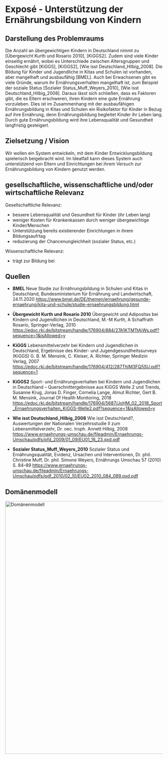 # Exposé - Unterstützung der Ernährungsbildung von Kindern
## Darstellung des Problemraums

Die Anzahl an übergewichtigen Kindern in Deutschland nimmt zu [Übergewicht Kurth und Rosario 2010], [KiGGS2].
Zudem sind viele Kinder einseitig ernährt, wobei es Unterschiede zwischen Altersgruppen und Geschlecht gibt [KiGGS], [KiGGS2], [Wie isst Deutschland_Hilbig_2008].
Die Bildung für Kinder und Jugendliche in Kitas und Schulen ist vorhanden, aber mangelhaft und ausbaufähig [BMEL].
Auch bei Erwachsenen gibt es viele Gründe, warum ihr Ernährungsverhalten mangelhaft ist, zum Beispiel der soziale Status [Sozialer Status_Muff_Weyers_2010], [Wie isst Deutschland_Hilbig_2008]. Daraus lässt sich schließen, dass es Faktoren gibt, die es Eltern erschweren, ihren Kindern eine gute Ernährung vorzuleben.
Dies ist im Zusammenhang mit der ausbaufähigen Ernährungsbildung in Kitas und Schulen ein Risikofaktor für Kinder in Bezug auf ihre Ernährung, denn Ernährungsbildung begleitet Kinder ihr Leben lang. Durch gute Ernährungsbildung wird ihre Lebensqualität und Gesundheit langfristig gesteigert. 

## Zielsetzung / Vision
Wir wollen ein System entwickeln, mit dem Kinder Entwicklungsbildung spielerisch beigebracht wird. 
Im Idealfall kann dieses System auch unterstützend von Eltern und Einrichtungen bei ihrem Versuch zur Ernährungsbildung von Kindern genutzt werden. 

## gesellschaftliche, wissenschaftliche und/oder wirtschaftliche Relevanz

Gesellschaftliche Relevanz: 
- bessere Lebensqualität und Gesundheit für Kinder (ihr Leben lang)
- weniger Kosten für Krankenkassen durch weniger übergewichtige Kinder/Menschen
- Unterstützung bereits existierender Einrichtungen in ihrem Bildungsaufrtag
- reduzierung der Chancenungleichheit (sozialer Status, etc.)

Wissenschaftliche Relevanz:
- trägt zur Bildung bei


## Quellen
- **BMEL**
Neue Studie zur Ernährungsbildung in Schulen und Kitas in Deutschland,
Bundesministerium für Ernährung und Landwirtschaft,
24.11.2020
https://www.bmel.de/DE/themen/ernaehrung/gesunde-ernaehrung/kita-und-schule/studie-ernaehrungsbildung.html


- **Übergewicht Kurth und Rosario 2010**
Übergewicht und Adipositas bei Kindern und Jugendlichen in Deutschland,
M.-M Kurth, A Schaffrath Rosario,
Springer-Verlag, 2010
https://edoc.rki.de/bitstream/handle/176904/884/27A1KTMTtAiWs.pdf?sequence=1&isAllowed=y

- **KiGGS**
Lebensmittelverzehr bei Kindern und Jugendlichen in Deutschland,
Ergebnisse des Kinder- und Jugendgesundheitssurveys (KiGGS)
G. B. M. Mensink, C. Kleiser, A. Richter,
Springer Medizin Verlag, 2007
https://edoc.rki.de/bitstream/handle/176904/412/287ThlM3FQ5SU.pdf?sequence=1


- **KiGGS2**
Sport- und Ernährungsverhalten bei Kindern und Jugendlichen in Deutschland – Querschnittergebnisse aus KiGGS Welle 2 und Trends,
Susanne Krug, Jonas D. Finger, Cornelia Lange, Almut Richter, Gert B. M. Mensink,
Journal Of Health Monitoring, 2018
https://edoc.rki.de/bitstream/handle/176904/5687/JoHM_02_2018_Sport_Ernaehrungsverhalten_KiGGS-Welle2.pdf?sequence=1&isAllowed=y

- **Wie isst Deutschland_Hilbig_2008**
Wie isst Deutschland?,
Auswertungen der Nationalen Verzehrsstudie II zum Lebensmittelverzehr,
Dr. oec. troph. Annett Hilbig,
2008
https://www.ernaehrungs-umschau.de/fileadmin/Ernaehrungs-Umschau/pdfs/pfd_2009/01_09/EU01_16_23.qxd.pdf

- **Sozialer Status_Muff_Weyers_2010**
Sozialer Status und Ernährungsqualität,
Evidenz, Ursachen und Interventionen,
Dr. phil. Christine Muff, Dr. phil. Simone Weyers,
Ernährungs Umschau 57 (2010) S. 84–89
https://www.ernaehrungs-umschau.de/fileadmin/Ernaehrungs-Umschau/pdfs/pdf_2010/02_10/EU02_2010_084_089.qxd.pdf

## Domänenmodell

<img width="805" alt="Domänenmodell" src="https://github.com/Svenjatron/EPWS2324NienhausSinghJungjohann/assets/117512238/91b04682-456a-4e79-a7ea-20bb00b359da">


